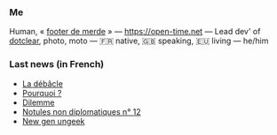 ### Me

Human, « [footer de merde](https://open-time.net/post/2013/07/17/La-veritable-histoire-du-Footer-de-merde-) » — https://open-time.net — Lead dev' of [dotclear](https://git.dotclear.org/dev/dotclear), photo, moto — 🇫🇷 native, 🇬🇧 speaking, 🇪🇺 living — he/him

### Last news (in French)

<!-- BLOG-POST-LIST:START -->
- [La débâcle](https://open-time.net/post/2022/06/13/La-debacle)
- [Pourquoi ?](https://open-time.net/post/2022/06/12/Pourquoi)
- [Dilemme](https://open-time.net/post/2022/06/11/Dilemme)
- [Notules non diplomatiques n° 12](https://open-time.net/post/2022/06/10/Notules-non-diplomatiques-n-12)
- [New gen ungeek](https://open-time.net/post/2022/06/09/New-gen-ungeek)
<!-- BLOG-POST-LIST:END -->
